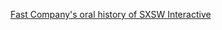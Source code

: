 ---
layout: post
wordpress_id: 1689
wordpress_url: http://noesbueno.com/archives/1689
date: '2014-03-07 13:29:19 -0600'
date_gmt: '2014-03-07 18:29:19 -0600'
body: |
  <p><a href="http://www.fastcompany.com/3026402/oral-history-sex-drugs-apps-and-sxswi">Fast Company's oral history of SXSW Interactive</a></p>
---